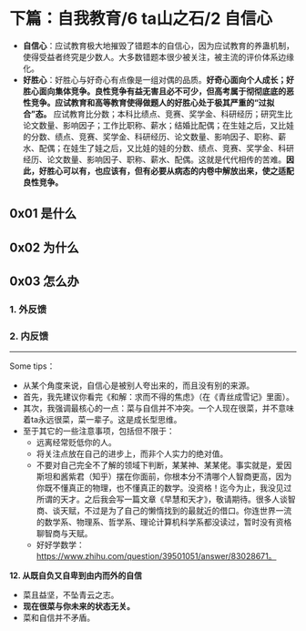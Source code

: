 # 下篇：自我教育/6 ta山之石/2 自信心

- **自信心**：应试教育极大地摧毁了错题本的自信心，因为应试教育的养蛊机制，使得受益者终究是少数人。大多数错题本很少被关注，被主流的评价体系边缘化。
- **好胜心**：好胜心与好奇心有点像是一组对偶的品质。**好奇心面向个人成长；好胜心面向集体竞争。良性竞争有益无害且必不可少，但高考属于彻彻底底的恶性竞争。应试教育和高等教育使得做题人的好胜心处于极其严重的“过拟合”态。** 应试教育比分数；本科比绩点、竞赛、奖学金、科研经历；研究生比论文数量、影响因子；工作比职称、薪水；结婚比配偶；在生娃之后，又比娃的分数、绩点、竞赛、奖学金、科研经历、论文数量、影响因子、职称、薪水、配偶；在娃生了娃之后，又比娃的娃的分数、绩点、竞赛、奖学金、科研经历、论文数量、影响因子、职称、薪水、配偶。这就是代代相传的苦难。**因此，好胜心可以有，也应该有，但有必要从病态的内卷中解放出来，使之适配良性竞争。**

## 0x01 是什么

## 0x02 为什么

## 0x03 怎么办

### 1. 外反馈

### 2. 内反馈

------------------------------------------------------------------------

Some tips：

- 从某个角度来说，自信心是被别人夸出来的，而且没有别的来源。
- 首先，我先建议你看完《和解：求而不得的焦虑》（在《青丝成雪记》里面）。
- 其次，我强调最核心的一点：菜与自信并不冲突。一个人现在很菜，并不意味着ta永远很菜，菜一辈子。这是成长型思维。
- 至于其它的一些注意事项，包括但不限于：
  - 远离经常贬低你的人。
  - 将关注点放在自己的进步上，而非个人实力的绝对值。
  - 不要对自己完全不了解的领域下判断，某某神、某某佬。事实就是，爱因斯坦和酱紫君（知乎）摆在你面前，你根本分不清哪个人智商更高，因为你既不懂真正的物理，也不懂真正的数学。没资格！迄今为止，我没见过所谓的天才。之后我会写一篇文章《早慧和天才》，敬请期待。很多人谈智商、谈天赋，不过是为了自己的懒惰找到的最就近的借口。你连世界一流的数学系、物理系、哲学系、理论计算机科学系都没读过，暂时没有资格聊智商与天赋。
  - 好好学数学：https://www.zhihu.com/question/39501051/answer/83028671。

**12. 从既自负又自卑到由内而外的自信**

- 菜且益坚，不坠青云之志。
- **现在很菜与你未来的状态无关。**
- 菜和自信并不矛盾。